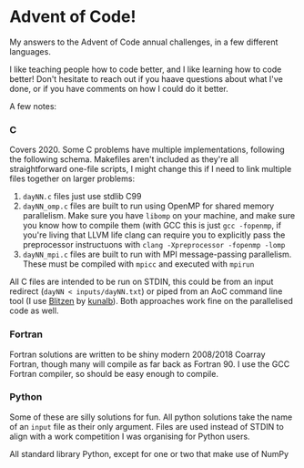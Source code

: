 # Advent of Code!

My answers to the Advent of Code annual challenges, in a few different languages. 

I like teaching people how to code better, and I like learning how to code better! Don't hesitate to reach out if you haave questions about what I've done, or if you have comments on how I could do it better.

A few notes:

### C
Covers 2020. Some C problems have multiple implementations, following the following schema. Makefiles aren't included as they're all straightforward one-file scripts, I might change this if I need to link multiple files together on larger problems:

1. `dayNN.c` files just use stdlib C99
2. `dayNN_omp.c` files are built to run using OpenMP for shared memory parallelism. Make sure you have `libomp` on your machine, and make sure you know how to compile them (with GCC this is just `gcc -fopenmp`, if you're living that LLVM life clang can require you to explicitly pass the preprocessor instructuons with `clang -Xpreprocessor -fopenmp -lomp`
3. `dayNN_mpi.c` files are built to run with MPI message-passing parallelism. These must be compiled with `mpicc` and executed with `mpirun`

All C files are intended to be run on STDIN, this could be from an input redirect (`dayNN < inputs/dayNN.txt`) or piped from an AoC command line tool (I use [Blitzen](https://github.com/kunalb/blitzen) by [kunalb](https://github.com/kunalb/)). Both approaches work fine on the parallelised code as well.

### Fortran
Fortran solutions are written to be shiny modern 2008/2018 Coarray Fortran, though many will compile as far back as Fortran 90. I use the GCC Fortran compiler, so should be easy enough to compile.

### Python
Some of these are silly solutions for fun. All python solutions take the name of an `input` file as their only argument. Files are used instead of STDIN to align with a work competition I was organising for Python users.

All standard library Python, except for one or two that make use of NumPy
